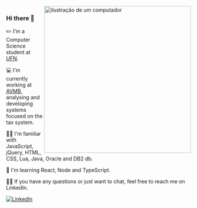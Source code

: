 <img src="https://raw.githubusercontent.com/MicaelliMedeiros/micaellimedeiros/master/image/computer-illustration.png" alt="ilustração de um computador" min-width="400px" max-width="400px" width="400px" align="right">

### Hi there 👋
✏️ I'm a Computer Science student at [UFN](https://site.ufn.edu.br/).

💻 I'm currently working at [AVMB](https://avmb.com.br/), analysing and developing systems focused on the tax system.

👩‍💻 I'm familiar with JavaScript, jQuery, HTML, CSS, Lua, Java, Oracle and DB2 db.

🌱 I'm learning React, Node and TypeScript.

🙋‍♀️ If you have any questions or just want to chat, feel free to reach me on LinkedIn.

<p align="left">
  <a href="#" title="LinkedIn">
  <img src="https://img.shields.io/badge/-Linkedin-0e76a8?style=flat-square&logo=Linkedin&logoColor=white&link=[LINK-DO-SEU-LINKEDIN](https://www.linkedin.com/in/meanifreitas/)https://www.linkedin.com/in/meanifreitas/" alt="LinkedIn"/></a>
</p>
